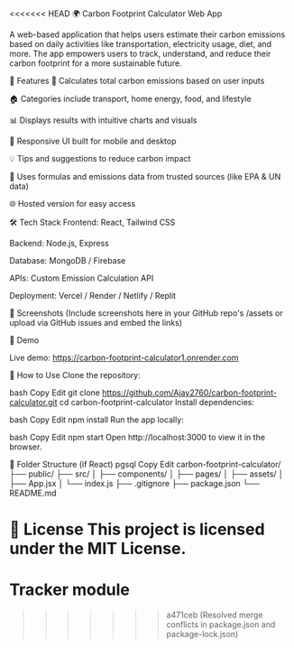 <<<<<<< HEAD
🌍 Carbon Footprint Calculator Web App

A web-based application that helps users estimate their carbon emissions based on daily activities like transportation, electricity usage, diet, and more. The app empowers users to track, understand, and reduce their carbon footprint for a more sustainable future.

🚀 Features
🔢 Calculates total carbon emissions based on user inputs

🏠 Categories include transport, home energy, food, and lifestyle

📊 Displays results with intuitive charts and visuals

📱 Responsive UI built for mobile and desktop

💡 Tips and suggestions to reduce carbon impact

🧠 Uses formulas and emissions data from trusted sources (like EPA & UN data)

🌐 Hosted version for easy access

🛠️ Tech Stack
Frontend: React, Tailwind CSS

Backend: Node.js, Express 

Database: MongoDB / Firebase 

APIs: Custom Emission Calculation API

Deployment: Vercel / Render / Netlify / Replit

📸 Screenshots
(Include screenshots here in your GitHub repo's /assets or upload via GitHub issues and embed the links)

🧪 Demo

Live demo: https://carbon-footprint-calculator1.onrender.com

🧾 How to Use
Clone the repository:

bash
Copy
Edit
git clone https://github.com/Ajay2760/carbon-footprint-calculator.git
cd carbon-footprint-calculator
Install dependencies:

bash
Copy
Edit
npm install
Run the app locally:

bash
Copy
Edit
npm start
Open http://localhost:3000 to view it in the browser.

📂 Folder Structure (if React)
pgsql
Copy
Edit
carbon-footprint-calculator/
├── public/
├── src/
│   ├── components/
│   ├── pages/
│   ├── assets/
│   ├── App.jsx
│   └── index.js
├── .gitignore
├── package.json
└── README.md

📄 License
This project is licensed under the MIT License.
=======
# Tracker module
>>>>>>> a471ceb (Resolved merge conflicts in package.json and package-lock.json)
